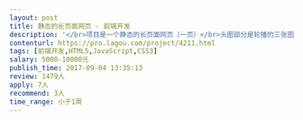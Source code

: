 ```yaml
---                
layout: post       
title: 静态的长页面网页 - 前端开发           
description: '</br>项目是一个静态的长页面网页（一页）</br>头图部分是轮播的三张图</br>中间几个部分都是静态的文案和图片搭配的信息。除了轮播这个形式，样式里还会有一个折叠展开内容信息的样式。</br>页面底部会有两个按钮，链接到外部的两个网站。</br>该长页面为手机端和PC端自适应，中英双语，页面右上角有中英文切换。</br>目前中文版的PC和手机端设计已经完成，需要先进行programming并在9月11日上线。</br>'     
contenturl: https://pro.lagou.com/project/4211.html      
tags: [前端开发,HTML5,JavaScript,CSS3]            
salary: 5000-10000元          
publish_time: 2017-09-04 13:35:13         
review: 1479人                   
apply: 7人                   
recommend: 3人                   
time_range: 小于1周              
---                 
```

